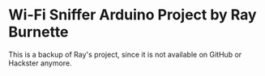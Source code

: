 # Wi-Fi Sniffer Arduino Project by Ray Burnette

This is a backup of Ray's project, since it is not available on GitHub or Hackster anymore.
 
